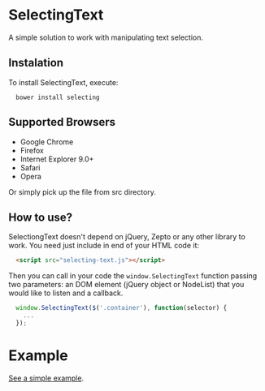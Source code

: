 # SelectingText
A simple solution to work with manipulating text selection.

## Instalation
To install SelectingText, execute:

```shell
  bower install selecting
```

## Supported Browsers
* Google Chrome
* Firefox
* Internet Explorer 9.0+
* Safari
* Opera

Or simply pick up the file from src directory.

## How to use?
SelectiongText doesn't depend on jQuery, Zepto or any other library to work. You need just include in end of your HTML code it:

```html
  <script src="selecting-text.js"></script>
```

Then you can call in your code the <code>window.SelectingText</code> function passing two parameters: an DOM element (jQuery object or NodeList) that you would like to listen and a callback. 

```js
  window.SelectingText($('.container'), function(selector) {
    ...
  });
```

# Example
[See a simple example](http://evandrolg.github.io/SelectingText).
